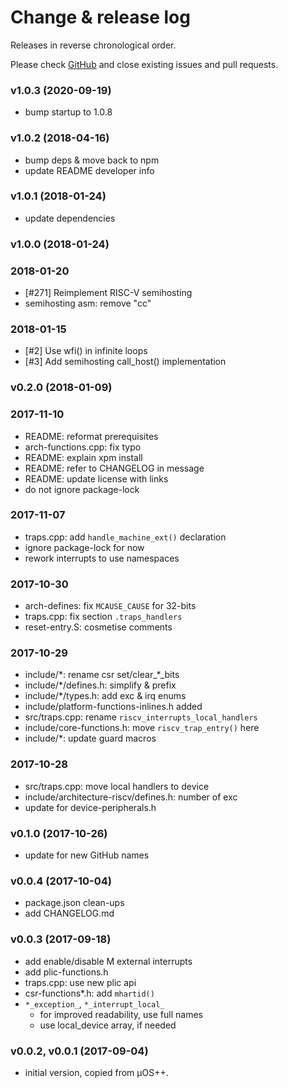 # Change & release log

Releases in reverse chronological order.

Please check [GitHub](https://github.com/micro-os-plus/architecture-riscv-xpack/issues/) and close existing issues and pull requests.

### v1.0.3 (2020-09-19)

- bump startup to 1.0.8

### v1.0.2 (2018-04-16)

- bump deps & move back to npm
- update README developer info

### v1.0.1 (2018-01-24)

- update dependencies

### v1.0.0 (2018-01-24)

### 2018-01-20

- [#271] Reimplement RISC-V semihosting
- semihosting asm: remove "cc"

### 2018-01-15

- [#2] Use wfi() in infinite loops
- [#3] Add semihosting call_host() implementation

### v0.2.0 (2018-01-09)

### 2017-11-10

- README: reformat prerequisites
- arch-functions.cpp: fix typo
- README: explain xpm install
- README: refer to CHANGELOG in message
- README: update license with links
- do not ignore package-lock

### 2017-11-07 

- traps.cpp: add `handle_machine_ext()` declaration
- ignore package-lock for now
- rework interrupts to use namespaces

### 2017-10-30 
- arch-defines: fix `MCAUSE_CAUSE` for 32-bits
- traps.cpp: fix section `.traps_handlers`
- reset-entry.S: cosmetise comments

### 2017-10-29 
- include/\*: rename csr set/clear_\*_bits
- include/\*/defines.h: simplify & prefix
- include/\*/types.h: add exc & irq enums
- include/platform-functions-inlines.h added
- src/traps.cpp: rename `riscv_interrupts_local_handlers`
- include/core-functions.h: move `riscv_trap_entry()` here
- include/\*: update guard macros

### 2017-10-28

- src/traps.cpp: move local handlers to device
- include/architecture-riscv/defines.h: number of exc
- update for device-peripherals.h

### v0.1.0 (2017-10-26)

- update for new GitHub names

### v0.0.4 (2017-10-04)

- package.json clean-ups
- add CHANGELOG.md

### v0.0.3 (2017-09-18)

- add enable/disable M external interrupts
- add plic-functions.h
- traps.cpp: use new plic api
- csr-functions*.h: add `mhartid()`
- `*_exception_`, `*_interrupt_local_`
  - for improved readability, use full names
  - use local_device array, if needed

### v0.0.2, v0.0.1 (2017-09-04)

- initial version, copied from µOS++.
